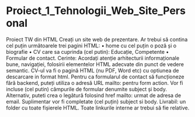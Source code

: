 # Proiect_1_Tehnologii_Web_Site_Personal
Proiect TW din HTML
Creați un site web de prezentare. Ar trebui să contina cel puțin următoarele trei pagini HTML:
• home cu cel puțin o poză și o biografie
• CV care sa cuprinda (cel putin): Educație, Competente
• Formular de contact.
Cerinte:
Acordați atenție arhitecturii informaționale bune, navigației, folosirii elementelor HTML adecvate din punct de
vedere semantic.
CV-ul va fi o pagină HTML (nu PDF, Word etc) cu optiunea de descarcare in format html.
Pentru ca formularul de contact să funcționeze fără backend, puteți utiliza o adresă URL mailto: pentru form action.
Vor fi incluse (cel putin) câmpurile de formular denumite subject și body. Alternativ, puteti crea o legătură folosind
href mailto: urmat de adresa de email. Suplimentar vor fi completate (cel puțin) subject si body.
Livrabil: un folder cu toate fișierele HTML. Toate linkurile interne ar trebui să fie relative.
